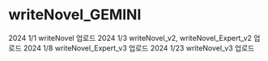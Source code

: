 # writeNovel_GEMINI

2024 1/1 writeNovel 업로드
2024 1/3 writeNovel_v2, writeNovel_Expert_v2 업로드
2024 1/8 writeNovel_Expert_v3 업로드
2024 1/23 writeNovel_v3 업로드
